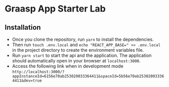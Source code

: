 # Graasp App Starter Lab

## Installation

- Once you clone the repository, run `yarn` to install the dependencies.
- Then run `touch .env.local` and `echo "REACT_APP_BASE=" >> .env.local` in the project directory to create the environment variables file.
- Run `yarn start` to start the api and the application. The application should automatically open in your browser at `localhost:3000`.
- Access the following link when in development mode `http://localhost:3000/?appInstanceId=6156e70ab253020033364411&spaceId=5b56e70ab253020033364411&dev=true`
